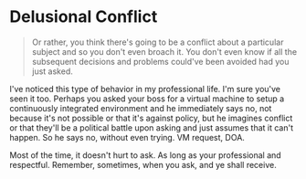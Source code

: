 # Delusional Conflict

> Or rather, you think there's going to be a conflict about a particular subject and so you don't even broach it. You don't even know if all the subsequent decisions and problems could've been avoided had you just asked.

I've noticed this type of behavior in my professional life. I'm sure you've seen it too. Perhaps you asked your boss for a virtual machine to setup a continuously integrated environment and he immediately says no, not because it's not possible or that it's against policy, but he imagines conflict or that they'll be a political battle upon asking and just assumes that it can't happen. So he says no, without even trying. VM request, DOA.

Most of the time, it doesn't hurt to ask. As long as your professional and respectful. Remember, sometimes, when you ask, and ye shall receive.

<script server>
    export default {
        layout: './layouts/post.html',
        image: '',
        title: 'Delusional Conflict',
        excerpt: "Or rather, you think there's going to be a conflict about a particular subject and so you don't even broach it. You don't even know if all the subsequent decisions and problems could've been avoided had you just asked.",
        shouldPublish: true,
        uri: '/blug/2014/delusional-conflict.html',
        published: new Date('2014-06-01T16:43:08.111Z'),
        tags: ['psychology']
    }
</script>